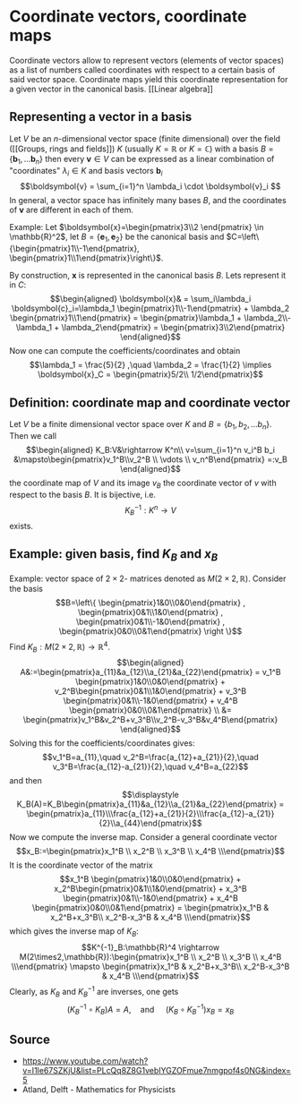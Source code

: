 # Coordinate vectors, coordinate maps
Coordinate vectors allow to represent vectors (elements of vector spaces) as a list of numbers called coordinates with respect to a certain basis of said vector space.
Coordinate maps yield this coordinate representation for a given vector in the canonical basis.
[[Linear algebra]]

## Representing a vector in a basis
Let $V$ be an $n$-dimensional vector space (finite dimensional) over the field ([[Groups, rings and fields]]) $K$ (usually $K=\mathbb{R}$ or $K=\mathbb{C}$) with a basis $B=\{\boldsymbol{b}_1, ... \boldsymbol{b}_n\}$ then every $\boldsymbol{v} \in V$ can be expressed as a linear combination of "coordinates" $\lambda_i \in K$ and basis vectors $\boldsymbol{b}_i$ $$\boldsymbol{v} = \sum_{i=1}^n \lambda_i \cdot \boldsymbol{v}_i $$In general, a vector space has infinitely many bases $B$, and the coordinates of $\boldsymbol{v}$ are different in each of them. 

Example:
Let $\boldsymbol{x}=\begin{pmatrix}3\\2 \end{pmatrix} \in \mathbb{R}^2$, let $B = \{\boldsymbol{e}_1, \boldsymbol{e}_2\}$ be the canonical basis and $C=\left\{\begin{pmatrix}1\\-1\end{pmatrix}, \begin{pmatrix}1\\1\end{pmatrix}\right\}$.

By construction, $\boldsymbol{x}$ is represented in the canonical basis $B$. Lets represent it in $C$:
$$\begin{aligned}
    \boldsymbol{x}& = \sum_i\lambda_i \boldsymbol{c}_i=\lambda_1 \begin{pmatrix}1\\-1\end{pmatrix} + \lambda_2 \begin{pmatrix}1\\1\end{pmatrix} = \begin{pmatrix}\lambda_1 + \lambda_2\\-\lambda_1 + \lambda_2\end{pmatrix} = \begin{pmatrix}3\\2\end{pmatrix}
\end{aligned}$$
Now one can compute the coefficients/coordinates and obtain
$$\lambda_1 = \frac{5}{2} ,\quad \lambda_2 = \frac{1}{2} \implies \boldsymbol{x}_C = \begin{pmatrix}5/2\\ 1/2\end{pmatrix}$$


## Definition: coordinate map and coordinate vector
Let $V$ be a finite dimensional vector space over $K$ and $B=\{b_1, b_2, ... b_n\}$. Then we call
$$\begin{aligned}
K_B:V&\rightarrow K^n\\
v=\sum_{i=1}^n v_i^B b_i &\mapsto\begin{pmatrix}v_1^B\\v_2^B \\ \vdots \\ v_n^B\end{pmatrix} =:v_B
\end{aligned}$$
the coordinate map of $V$ and its image $v_B$ the coordinate vector of $v$ with respect to the basis $B$. It is bijective, i.e. 
$$K_B^{-1}:K^n\rightarrow V$$
exists.


## Example: given basis, find $K_B$ and $x_B$
Example: vector space of $2\times2$- matrices denoted as $M(2\times2,\mathbb{R})$. Consider the basis
$$B=\left\{ \begin{pmatrix}1&0\\0&0\end{pmatrix} , \begin{pmatrix}0&1\\1&0\end{pmatrix} , \begin{pmatrix}0&1\\-1&0\end{pmatrix} , \begin{pmatrix}0&0\\0&1\end{pmatrix} \right \}$$
Find $K_B:M(2\times2,\mathbb{R})\rightarrow \mathbb{R}^4$.
$$\begin{aligned}
A&:=\begin{pmatrix}a_{11}&a_{12}\\a_{21}&a_{22}\end{pmatrix} = v_1^B \begin{pmatrix}1&0\\0&0\end{pmatrix} + v_2^B\begin{pmatrix}0&1\\1&0\end{pmatrix} + v_3^B \begin{pmatrix}0&1\\-1&0\end{pmatrix} + v_4^B \begin{pmatrix}0&0\\0&1\end{pmatrix} \\
&= \begin{pmatrix}v_1^B&v_2^B+v_3^B\\v_2^B-v_3^B&v_4^B\end{pmatrix}
\end{aligned}$$
Solving this for the coefficients/coordinates gives:
$$v_1^B=a_{11},\quad v_2^B=\frac{a_{12}+a_{21}}{2},\quad v_3^B=\frac{a_{12}-a_{21}}{2},\quad v_4^B=a_{22}$$
and then
$$\displaystyle K_B(A)=K_B\begin{pmatrix}a_{11}&a_{12}\\a_{21}&a_{22}\end{pmatrix} = \begin{pmatrix}a_{11}\\\frac{a_{12}+a_{21}}{2}\\\frac{a_{12}-a_{21}}{2}\\a_{44}\end{pmatrix}$$
Now we compute the inverse map. Consider a general coordinate vector 
$$x_B:=\begin{pmatrix}x_1^B \\ x_2^B \\ x_3^B \\ x_4^B \\\end{pmatrix}$$
It is the coordinate vector of the matrix
$$x_1^B \begin{pmatrix}1&0\\0&0\end{pmatrix} + x_2^B\begin{pmatrix}0&1\\1&0\end{pmatrix} + x_3^B \begin{pmatrix}0&1\\-1&0\end{pmatrix} + x_4^B \begin{pmatrix}0&0\\0&1\end{pmatrix} = \begin{pmatrix}x_1^B & x_2^B+x_3^B\\ x_2^B-x_3^B & x_4^B  \\\end{pmatrix}$$
which gives the inverse map of $K_B$:
$$K^{-1}_B:\mathbb{R}^4 \rightarrow M(2\times2,\mathbb{R}):\begin{pmatrix}x_1^B \\ x_2^B \\ x_3^B \\ x_4^B \\\end{pmatrix} \mapsto \begin{pmatrix}x_1^B & x_2^B+x_3^B\\ x_2^B-x_3^B & x_4^B  \\\end{pmatrix}$$
Clearly, as $K_B$ and $K_B^{-1}$ are inverses, one gets
$$(K_B^{-1}\circ K_B)A=A, \quad \text{and }\quad (K_B\circ K_B^{-1})x_B = x_B$$


## Source
- https://www.youtube.com/watch?v=I1le67SZKjU&list=PLcQq8Z8G1vebIYGZOFmue7nmgpof4s0NG&index=5
- Atland, Delft - Mathematics for Physicists
